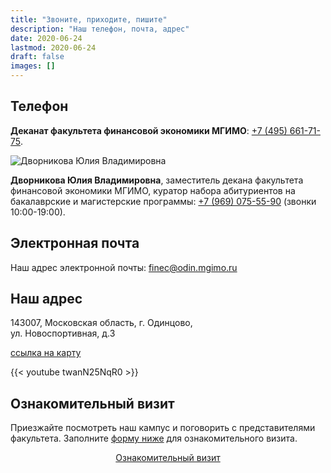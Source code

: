 ```yaml
---
title: "Звоните, приходите, пишите"
description: "Наш телефон, почта, адрес"
date: 2020-06-24
lastmod: 2020-06-24
draft: false
images: []
---
```


## Телефон

**Деканат факультета финансовой экономики МГИМО**: <a href="tel:+74956617175">+7 (495) 661-71-75</a>.

<div class="float-left mr-3 pt-2">
<img
    src="/images/person/dvornikova2.jpg"
    alt="Дворникова Юлия Владимировна"
    title="Дворникова Юлия Владимировна"
    class="rounded-photo"
/>
</div>

**Дворникова Юлия Владимировна**, заместитель декана факультета финансовой экономики МГИМО, куратор набора абитуриентов на бакалаврские и магистерские программы: <a href="tel:+79690755590">+7 (969) 075-55-90</a> (звонки 10:00-19:00).

## Электронная почта

Наш адрес электронной почты: [finec@odin.mgimo.ru](mailto:finec@odin.mgimo.ru)

## Наш адрес

143007, Московская область, г. Одинцово,  
ул. Новоспортивная, д.3

[ссылка на карту](https://yandex.ru/maps/-/CCQdZMwaPA)

{{< youtube twanN25NqR0 >}}

## Ознакомительный визит

Приезжайте посмотреть наш кампус и поговорить с представителями факультета.
Заполните [форму ниже](https://forms.yandex.ru/u/6837ff0f068ff0c832b6f229/) для ознакомительного визита.

<div align="center">
<a class="btn btn-primary btn-lg px-4 mb-2"  href="https://forms.yandex.ru/u/6837ff0f068ff0c832b6f229/" role="button">Ознакомительный визит</a>

</div>
